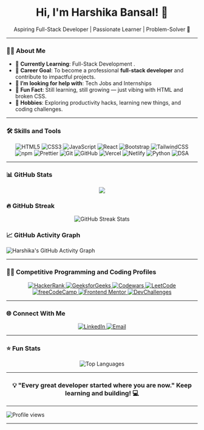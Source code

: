 <h1 align="center">Hi, I'm Harshika Bansal! 👋</h1>

<p align="center">
Aspiring Full-Stack Developer | Passionate Learner | Problem-Solver 🚀
</p>

---

### 👩‍💻 About Me

  - 🌱 **Currently Learning**: Full-Stack Development .
  - 💼 **Career Goal**: To become a professional **full-stack developer** and contribute to impactful projects.
  - 🤝 **I’m looking for help with**: Tech Jobs and Internships
  - 🌟 **Fun Fact**: Still learning, still growing — just vibing with HTML and broken CSS.
  - 🧠 **Hobbies**: Exploring productivity hacks, learning new things, and coding challenges.

---

### 🛠️ Skills and Tools

<div align="center">
  <p>
    <!-- Core Web Technologies -->
    <img src="https://img.shields.io/badge/HTML5-%23E34F26.svg?style=for-the-badge&logo=html5&logoColor=white" alt="HTML5" />
    <img src="https://img.shields.io/badge/CSS3-%231572B6.svg?style=for-the-badge&logo=css3&logoColor=white" alt="CSS3" />
    <img src="https://img.shields.io/badge/JavaScript-%23F7DF1E.svg?style=for-the-badge&logo=javascript&logoColor=black" alt="JavaScript" />
    <!-- Frameworks & Libraries -->
    <img src="https://img.shields.io/badge/React-%2361DAFB.svg?style=for-the-badge&logo=react&logoColor=black" alt="React" />
    <img src="https://img.shields.io/badge/Bootstrap-%237A6E4F.svg?style=for-the-badge&logo=bootstrap&logoColor=white" alt="Bootstrap" />
    <img src="https://img.shields.io/badge/TailwindCSS-%2338B2AC.svg?style=for-the-badge&logo=tailwind-css&logoColor=white" alt="TailwindCSS" />
    <!-- Build Tools & Package Managers -->
    <img src="https://img.shields.io/badge/npm-%23CB3837.svg?style=for-the-badge&logo=npm&logoColor=white" alt="npm" />
    <img src="https://img.shields.io/badge/Prettier-%23F7B93E.svg?style=for-the-badge&logo=prettier&logoColor=black" alt="Prettier" />
    <!-- Version Control & Deployment -->
    <img src="https://img.shields.io/badge/Git-%23F05033.svg?style=for-the-badge&logo=git&logoColor=white" alt="Git" />
    <img src="https://img.shields.io/badge/GitHub-%23181717.svg?style=for-the-badge&logo=github&logoColor=white" alt="GitHub" />
    <img src="https://img.shields.io/badge/Vercel-%23000000.svg?style=for-the-badge&logo=vercel&logoColor=white" alt="Vercel" />
    <img src="https://img.shields.io/badge/Netlify-%2300C7B7.svg?style=for-the-badge&logo=netlify&logoColor=white" alt="Netlify" />
    <!-- Python and DSA -->
    <img src="https://img.shields.io/badge/Python-%2314354C.svg?style=for-the-badge&logo=python&logoColor=white" alt="Python" />
    <img src="https://img.shields.io/badge/DSA-%230A7F2C.svg?style=for-the-badge&logo=python&logoColor=white" alt="DSA" />
  </p>
</div>

---

### 📊 GitHub Stats

<p align="center">
  <img src="https://github-readme-stats.vercel.app/api?username=harshikab2112&show_icons=true&theme=radical" />
</p>

### 🔥 GitHub Streak

<p align="center">
  <img src="https://github-readme-streak-stats.herokuapp.com?user=harshikab2112&theme=radical" alt="GitHub Streak Stats" />
</p>

### 📈 GitHub Activity Graph

![Harshika's GitHub Activity Graph](https://github-readme-activity-graph.vercel.app/graph?username=harshikab2112&theme=radical)  

---

### 👩‍💻 Competitive Programming and Coding Profiles

<div align="center">
  <a href="https://www.hackerrank.com/harshikab2112" target="_blank">
    <img src="https://img.shields.io/badge/HackerRank-%2315B8A6.svg?style=for-the-badge&logo=hackerrank&logoColor=white" alt="HackerRank" />
  </a>
  <a href="https://www.geeksforgeeks.org/user/harshikab2112" target="_blank">
    <img src="https://img.shields.io/badge/GeeksforGeeks-%2300C853.svg?style=for-the-badge&logo=geeksforgeeks&logoColor=white" alt="GeeksforGeeks" />
  </a>
  <a href="https://www.codewars.com/users/harshikab2112" target="_blank">
    <img src="https://img.shields.io/badge/Codewars-%23B1361E.svg?style=for-the-badge&logo=codewars&logoColor=white" alt="Codewars" />
  </a>
  <a href="https://leetcode.com/harshikab2112" target="_blank">
    <img src="https://img.shields.io/badge/LeetCode-%23FFA116.svg?style=for-the-badge&logo=leetcode&logoColor=white" alt="LeetCode" />
  </a>
  <a href="https://www.freecodecamp.org/harshikab2112" target="_blank">
    <img src="https://img.shields.io/badge/freeCodeCamp-%23005A8B.svg?style=for-the-badge&logo=freeCodeCamp&logoColor=white" alt="freeCodeCamp" />
  </a>
  <a href="https://www.frontendmentor.io/profile/harshikab2112" target="_blank">
  <img src="https://img.shields.io/badge/Frontend%20Mentor-%230081F1.svg?style=for-the-badge&logo=frontendmentor&logoColor=white" alt="Frontend Mentor" />
</a>
  <a href="https://devchallenges.io/profile/d81defda-0bb1-408e-9c10-457e5d0e77be" target="_blank">
  <img src="https://img.shields.io/badge/DevChallenges-%23F24E1E.svg?style=for-the-badge&logo=dev.to&logoColor=white" alt="DevChallenges" />
</a>
</div>

---

### 🌐 Connect With Me

<p align="center">
  <a href="https://www.linkedin.com/in/harshika-bansal-2a855b154/" target="_blank">
    <img src="https://img.shields.io/badge/LinkedIn-%230077B5.svg?style=for-the-badge&logo=linkedin&logoColor=white" alt="LinkedIn" />
  </a>
  <a href="mailto:hinabansal321@gmail.com" target="_blank">
    <img src="https://img.shields.io/badge/Email-D14836?style=for-the-badge&logo=gmail&logoColor=white" alt="Email" />
  </a>
</p>

---

### ⭐ Fun Stats

<p align="center">
  <img src="https://github-readme-stats.vercel.app/api/top-langs/?username=harshikab2112&layout=compact&theme=radical" alt="Top Languages" />
</p>

---

<h3 align="center">💡 "Every great developer started where you are now." Keep learning and building! 💻</h3>

---

![Profile views](https://komarev.com/ghpvc/?username=harshikab2112)

---
